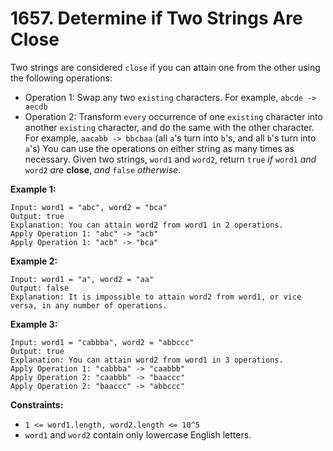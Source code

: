 # 1657. Determine if Two Strings Are Close
Two strings are considered `close` if you can attain one from the other using the following operations:
- Operation 1: Swap any two `existing` characters. For example, `abcde -> aecdb`
- Operation 2: Transform `every` occurrence of one `existing` character into another `existing` character, and do the same with the other character. For example, `aacabb -> bbcbaa` (all `a`'s turn into `b`'s, and all `b`'s turn into `a`'s)
You can use the operations on either string as many times as necessary. Given two strings, `word1` and `word2`, return `true` *if* `word1` *and* `word2` *are* **close**, *and* `false` *otherwise*.

**Example 1:**
```
Input: word1 = "abc", word2 = "bca"
Output: true
Explanation: You can attain word2 from word1 in 2 operations.
Apply Operation 1: "abc" -> "acb"
Apply Operation 1: "acb" -> "bca"
```

**Example 2:**
```
Input: word1 = "a", word2 = "aa"
Output: false
Explanation: It is impossible to attain word2 from word1, or vice versa, in any number of operations.
```

**Example 3:**
```
Input: word1 = "cabbba", word2 = "abbccc"
Output: true
Explanation: You can attain word2 from word1 in 3 operations.
Apply Operation 1: "cabbba" -> "caabbb"
Apply Operation 2: "caabbb" -> "baaccc"
Apply Operation 2: "baaccc" -> "abbccc"
```

**Constraints:**
- `1 <= word1.length, word2.length <= 10^5`
- `word1` and `word2` contain only lowercase English letters.
